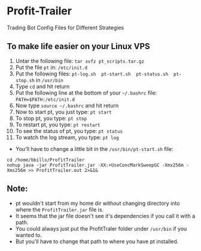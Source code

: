 # Profit-Trailer
Trading Bot Config Files for Different Strategies

## To make life easier on your Linux VPS

1. Untar the following file: `tar xvfz pt_scripts.tar.gz`
2. Put the file `pt` in: `/etc/init.d`
3. Put the following files: `pt-log.sh  pt-start.sh  pt-status.sh  pt-stop.sh` in `/usr/bin`
4. Type `cd` and hit return
5. Put the following line at the bottom of your `~/.bashrc` file: `PATH=$PATH:/etc/init.d`
6. Now type `source ~/.bashrc` and hit return
7. Now to start pt, you just type: `pt start`
8. To stop pt, you type: `pt stop`
9. To restart pt, you type: `pt restart`
10. To see the status of pt, you type: `pt status`
11. To watch the log stream, you type: `pt log`

- You'll have to change a little bit in the `/usr/bin/pt-start.sh` file:
```
cd /home/bbills/ProfitTrailer
nohup java -jar ProfitTrailer.jar -XX:+UseConcMarkSweepGC -Xmx256m -Xms256m >> ProfitTrailer.out 2>&1&
```
## Note:	
- pt wouldn't start from my home dir without changing directory into where the `ProfitTrailer.jar` file is.
- It seems that the jar file doesn't see it's dependencies if you call it with a path.
- You could always just put the ProfitTraler folder under `/usr/bin` if you wanted to.
- But you'll have to change that path to where you have pt installed.
